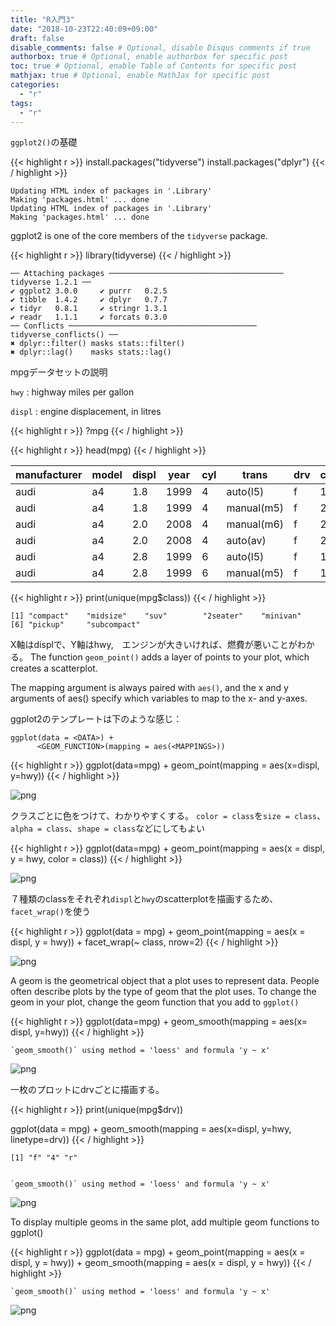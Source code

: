 ```yaml
---
title: "R入門3"
date: "2018-10-23T22:40:09+09:00"
draft: false
disable_comments: false # Optional, disable Disqus comments if true
authorbox: true # Optional, enable authorbox for specific post
toc: true # Optional, enable Table of Contents for specific post
mathjax: true # Optional, enable MathJax for specific post
categories:
  - "r"
tags:
  - "r"
---
```


`ggplot2()`の基礎

{{< highlight r >}}
install.packages("tidyverse")
install.packages("dplyr")
{{< / highlight >}}

    Updating HTML index of packages in '.Library'
    Making 'packages.html' ... done
    Updating HTML index of packages in '.Library'
    Making 'packages.html' ... done


ggplot2 is one of the core members of the `tidyverse` package.


{{< highlight r >}}
library(tidyverse)
{{< / highlight >}}

    ── Attaching packages ─────────────────────────────────────── tidyverse 1.2.1 ──
    ✔ ggplot2 3.0.0     ✔ purrr   0.2.5
    ✔ tibble  1.4.2     ✔ dplyr   0.7.7
    ✔ tidyr   0.8.1     ✔ stringr 1.3.1
    ✔ readr   1.1.1     ✔ forcats 0.3.0
    ── Conflicts ────────────────────────────────────────── tidyverse_conflicts() ──
    ✖ dplyr::filter() masks stats::filter()
    ✖ dplyr::lag()    masks stats::lag()


mpgデータセットの説明

`hwy` : highway miles per gallon

`displ` : engine displacement, in litres


{{< highlight r >}}
?mpg
{{< / highlight >}}


{{< highlight r >}}
head(mpg)
{{< / highlight >}}


<table>
<thead><tr><th scope=col>manufacturer</th><th scope=col>model</th><th scope=col>displ</th><th scope=col>year</th><th scope=col>cyl</th><th scope=col>trans</th><th scope=col>drv</th><th scope=col>cty</th><th scope=col>hwy</th><th scope=col>fl</th><th scope=col>class</th></tr></thead>
<tbody>
	<tr><td>audi      </td><td>a4        </td><td>1.8       </td><td>1999      </td><td>4         </td><td>auto(l5)  </td><td>f         </td><td>18        </td><td>29        </td><td>p         </td><td>compact   </td></tr>
	<tr><td>audi      </td><td>a4        </td><td>1.8       </td><td>1999      </td><td>4         </td><td>manual(m5)</td><td>f         </td><td>21        </td><td>29        </td><td>p         </td><td>compact   </td></tr>
	<tr><td>audi      </td><td>a4        </td><td>2.0       </td><td>2008      </td><td>4         </td><td>manual(m6)</td><td>f         </td><td>20        </td><td>31        </td><td>p         </td><td>compact   </td></tr>
	<tr><td>audi      </td><td>a4        </td><td>2.0       </td><td>2008      </td><td>4         </td><td>auto(av)  </td><td>f         </td><td>21        </td><td>30        </td><td>p         </td><td>compact   </td></tr>
	<tr><td>audi      </td><td>a4        </td><td>2.8       </td><td>1999      </td><td>6         </td><td>auto(l5)  </td><td>f         </td><td>16        </td><td>26        </td><td>p         </td><td>compact   </td></tr>
	<tr><td>audi      </td><td>a4        </td><td>2.8       </td><td>1999      </td><td>6         </td><td>manual(m5)</td><td>f         </td><td>18        </td><td>26        </td><td>p         </td><td>compact   </td></tr>
</tbody>
</table>




{{< highlight r >}}
print(unique(mpg$class))
{{< / highlight >}}

    [1] "compact"    "midsize"    "suv"        "2seater"    "minivan"
    [6] "pickup"     "subcompact"


X軸はdisplで、Y軸はhwy,　エンジンが大きいければ、燃費が悪いことがわかる。
The function `geom_point()` adds a layer of points to your plot, which creates a scatterplot.

The mapping argument is always paired with `aes()`, and the x and y arguments of aes() specify which variables to map to the x- and y-axes.

ggplot2のテンプレートは下のような感じ：

```
ggplot(data = <DATA>) +
      <GEOM_FUNCTION>(mapping = aes(<MAPPINGS>))
```


{{< highlight r >}}
ggplot(data=mpg) +
    geom_point(mapping = aes(x=displ, y=hwy))
{{< / highlight >}}


![png](../../r_tutorial_3/output_8_1.png)

クラスごとに色をつけて、わかりやすくする。 `color = class`を`size = class`、`alpha = class`、`shape = class`などにしてもよい

{{< highlight r >}}
ggplot(data=mpg) +
    geom_point(mapping = aes(x = displ, y = hwy, color = class))
{{< / highlight >}}


![png](../../r_tutorial_3/output_10_1.png)

７種類のclassをそれぞれ`displ`と`hwy`のscatterplotを描画するため、`facet_wrap()`を使う

{{< highlight r >}}
ggplot(data = mpg) +
    geom_point(mapping = aes(x = displ, y = hwy)) +
    facet_wrap(~ class, nrow=2)
{{< / highlight >}}

![png](../../r_tutorial_3/output_12_1.png)

A geom is the geometrical object that a plot uses to represent data. People often describe plots by the type of geom that the plot uses. To change the geom in your plot, change the geom function that you add to `ggplot()`


{{< highlight r >}}
ggplot(data=mpg) +
  geom_smooth(mapping = aes(x= displ, y=hwy))
{{< / highlight >}}

    `geom_smooth()` using method = 'loess' and formula 'y ~ x'


![png](../../r_tutorial_3/output_14_2.png)


一枚のプロットにdrvごとに描画する。


{{< highlight r >}}
print(unique(mpg$drv))

ggplot(data = mpg) +
  geom_smooth(mapping = aes(x=displ, y=hwy, linetype=drv))
{{< / highlight >}}

    [1] "f" "4" "r"


    `geom_smooth()` using method = 'loess' and formula 'y ~ x'


![png](../../r_tutorial_3/output_16_3.png)


To display multiple geoms in the same plot, add multiple geom functions to ggplot()


{{< highlight r >}}
ggplot(data = mpg) +
  geom_point(mapping = aes(x = displ, y = hwy)) +
  geom_smooth(mapping = aes(x = displ, y = hwy))
{{< / highlight >}}

    `geom_smooth()` using method = 'loess' and formula 'y ~ x'



![png](../../r_tutorial_3/output_18_2.png)


